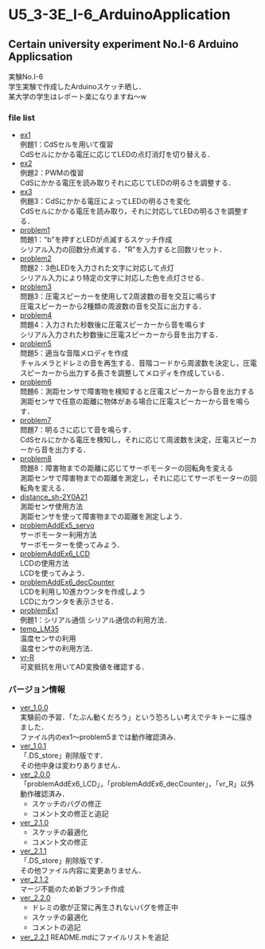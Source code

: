 # U5_3-3E_I-6_ArduinoApplication

## Certain university experiment No.I-6 Arduino Applicsation

実験No.I-6<br>
学生実験で作成したArduinoスケッチ晒し．<br>
某大学の学生はレポート楽になりますね〜w

### file list

<ul>
  <li>
    <a href="https://github.com/UtusemiUltimate-of-the-darkness/U5_3-3E_I-6_ArduinoApplication/blob/master/sketch/ex1/ex1.ino">ex1</a><br>
    例題1：CdSセルを用いて復習<br>
    CdSセルにかかる電圧に応じてLEDの点灯消灯を切り替える．
  </li>
  <li>
    <a href="https://github.com/UtusemiUltimate-of-the-darkness/U5_3-3E_I-6_ArduinoApplication/blob/master/sketch/ex2/ex2.ino">ex2</a><br>
    例題2：PWMの復習<br>
    CdSにかかる電圧を読み取りそれに応じてLEDの明るさを調整する．
  </li>
  <li>
    <a href="https://github.com/UtusemiUltimate-of-the-darkness/U5_3-3E_I-6_ArduinoApplication/blob/master/sketch/ex3/ex3.ino">ex3</a><br>
    例題3：CdSにかかる電圧によってLEDの明るさを変化<br>
    CdSセルにかかる電圧を読み取り，それに対応してLEDの明るさを調整する．
  </li>
  <li>
    <a href="https://github.com/UtusemiUltimate-of-the-darkness/U5_3-3E_I-6_ArduinoApplication/blob/master/sketch/problem1/problem1.ino">problem1</a><br>
    問題1："b"を押すとLEDが点滅するスケッチ作成<br>
    シリアル入力の回数分点滅する．"R"を入力すると回数リセット．
  </li>
  <li>
    <a href="https://github.com/UtusemiUltimate-of-the-darkness/U5_3-3E_I-6_ArduinoApplication/blob/master/sketch/problem2/problem2.ino">problem2</a><br>
    問題2：3色LEDを入力された文字に対応して点灯<br>
    シリアル入力により特定の文字に対応した色を点灯させる．
  </li>
  <li>
    <a href="https://github.com/UtusemiUltimate-of-the-darkness/U5_3-3E_I-6_ArduinoApplication/blob/master/sketch/problem3/problem3.ino">problem3</a><br>
    問題3：圧電スピーカーを使用して2周波数の音を交互に鳴らす<br>
    圧電スピーカーから2種類の周波数の音を交互に出力する．
  </li>
  <li>
    <a href="https://github.com/UtusemiUltimate-of-the-darkness/U5_3-3E_I-6_ArduinoApplication/blob/master/sketch/problem4/problem4.ino">problem4</a><br>
    問題4：入力された秒数後に圧電スピーカーから音を鳴らす<br>
    シリアル入力された秒数後に圧電スピーカーから音を出力する．
  </li>
  <li>
    <a href="https://github.com/UtusemiUltimate-of-the-darkness/U5_3-3E_I-6_ArduinoApplication/blob/master/sketch/problem5/problem5.ino">problem5</a><br>
    問題5：適当な音階メロディを作成<br>
    チャルメラとドレミの音を再生する．音階コードから周波数を決定し，圧電スピーカーから出力する長さを調整してメロディを作成している．
  </li>
  <li>
    <a href="https://github.com/UtusemiUltimate-of-the-darkness/U5_3-3E_I-6_ArduinoApplication/blob/master/sketch/problem6/problem6.ino">problem6</a><br>
    問題6：測距センサで障害物を検知すると圧電スピーカーから音を出力する<br>
    測距センサで任意の距離に物体がある場合に圧電スピーカーから音を鳴らす．
  </li>
  <li>
    <a href="https://github.com/UtusemiUltimate-of-the-darkness/U5_3-3E_I-6_ArduinoApplication/blob/master/sketch/problem7/problem7.ino">problem7</a><br>
    問題7：明るさに応じて音を鳴らす．<br>
    CdSセルにかかる電圧を検知し，それに応じて周波数を決定，圧電スピーカーから音を出力する．
  </li>
  <li>
    <a href="https://github.com/UtusemiUltimate-of-the-darkness/U5_3-3E_I-6_ArduinoApplication/blob/master/sketch/problem8/problem8.ino">problem8</a><br>
    問題8：障害物までの距離に応じてサーボモーターの回転角を変える<br>
    測距センサで障害物までの距離を測定し，それに応じてサーボモーターの回転角を変える．
  </li>
  <li>
    <a href="https://github.com/UtusemiUltimate-of-the-darkness/U5_3-3E_I-6_ArduinoApplication/blob/master/sketch/distance_sh-2Y0A21/distance_sh-2Y0A21.ino">distance_sh-2Y0A21</a><br>
    測距センサ使用方法<br>
    測距センサを使って障害物までの距離を測定しよう．
  </li>
  <li>
    <a href="https://github.com/UtusemiUltimate-of-the-darkness/U5_3-3E_I-6_ArduinoApplication/blob/master/sketch/problemAddEx5_servo/problemAddEx5_servo.ino">problemAddEx5_servo</a><br>
    サーボモーター利用方法<br>
    サーボモーターを使ってみよう．
  </li>
  <li>
    <a href="https://github.com/UtusemiUltimate-of-the-darkness/U5_3-3E_I-6_ArduinoApplication/blob/master/sketch/problemAddEx6_LCD/problemAddEx6_LCD.ino">problemAddEx6_LCD</a><br>
    LCDの使用方法<br>
    LCDを使ってみよう．
  </li>
  <li>
    <a href="https://github.com/UtusemiUltimate-of-the-darkness/U5_3-3E_I-6_ArduinoApplication/blob/master/sketch/problemAddEx6_decCounter/problemAddEx6_decCounter.ino">problemAddEx6_decCounter</a><br>
    LCDを利用し10進カウンタを作成しよう<br>
    LCDにカウンタを表示させる．
  </li>
  <li>
    <a href="https://github.com/UtusemiUltimate-of-the-darkness/U5_3-3E_I-6_ArduinoApplication/blob/master/sketch/problemEx1/problemEx1.ino">problemEx1</a><br>
    例題1：シリアル通信
    シリアル通信の利用方法．
  </li>
  <li>
    <a href="https://github.com/UtusemiUltimate-of-the-darkness/U5_3-3E_I-6_ArduinoApplication/blob/master/sketch/temp_LM35/temp_LM35.ino">temp_LM35</a><br>
    温度センサの利用<br>
    温度センサの利用方法．
  </li>
  <li>
    <a href="https://github.com/UtusemiUltimate-of-the-darkness/U5_3-3E_I-6_ArduinoApplication/blob/master/sketch/vr-R/vr-R.ino">vr-R</a><br>
    可変抵抗を用いてAD変換値を確認する．
  </li>
</ul>

### バージョン情報

<ul>
  <li>
    <a href="https://github.com/UtsusemiUltimate-of-the-darkness/U5_3-3E_I-6_ArduinoApplication/tree/ver_1.0.0">ver_1.0.0</a><br>
    実験前の予習．「たぶん動くだろう」という恐ろしい考えでテキトーに描きました．<br>
    ファイル内のex1〜problem5までは動作確認済み．
  </li>
  <li>
    <a href="https://github.com/UtsusemiUltimate-of-the-darkness/U5_3-3E_I-6_ArduinoApplication/tree/ver_1.0.1">ver_1.0.1</a><br>
    「.DS_store」削除版です．<br>
    その他中身は変わりありません．
  </li>
  <li>
    <a href="https://github.com/UtsusemiUltimate-of-the-darkness/U5_3-3E_I-6_ArduinoApplication/tree/ver_2.0.0">ver_2.0.0</a><br>
    「problemAddEx6_LCD」，「problemAddEx6_decCounter」，「vr_R」以外動作確認済み．
    <ul>
        <li>
            スケッチのバグの修正
        </li>
        <li>
            コメント文の修正と追記
        </li>
    </ul>
  </li>
  <li>
    <a href="https://github.com/UtsusemiUltimate-of-the-darkness/U5_3-3E_I-6_ArduinoApplication/tree/ver_2.1.0">ver_2.1.0</a>
    <ul>
      <li>
        スケッチの最適化
      </li>
      <li>
        コメント文の修正
      </li>
    </ul>
  </li>
  <li>
    <a href="https://github.com/UtsusemiUltimate-of-the-darkness/U5_3-3E_I-6_ArduinoApplication/tree/ver_2.1.1">ver_2.1.1</a><br>
    「.DS_store」削除版です．<br>
    その他ファイル内容に変更ありません．
  </li>
  <li>
    <a href="https://github.com/UtsusemiUltimate-of-the-darkness/U5_3-3E_I-6_ArduinoApplication/tree/ver_2.1.2">ver_2.1.2</a><br>
    マージ不能のため新ブランチ作成
  </li>
  <li>
    <a href="https://github.com/UtsusemiUltimate-of-the-darkness/U5_3-3E_I-6_ArduinoApplication/tree/ver_2.2.0">ver_2.2.0</a>
    <ul>
        <li>
            ドレミの歌が正常に再生されないバグを修正中
        </li>
        <li>
            スケッチの最適化
        </li>
        <li>
            コメントの追記
        </li>
    </ul>
  </li>
  <li>
    <a href="https://github.com/UtsusemiUltimate-of-the-darkness/U5_3-3E_I-6_ArduinoApplication/tree/ver_2.2.1">ver_2.2.1</a>
    README.mdにファイルリストを追記
  </li>
</ul>
